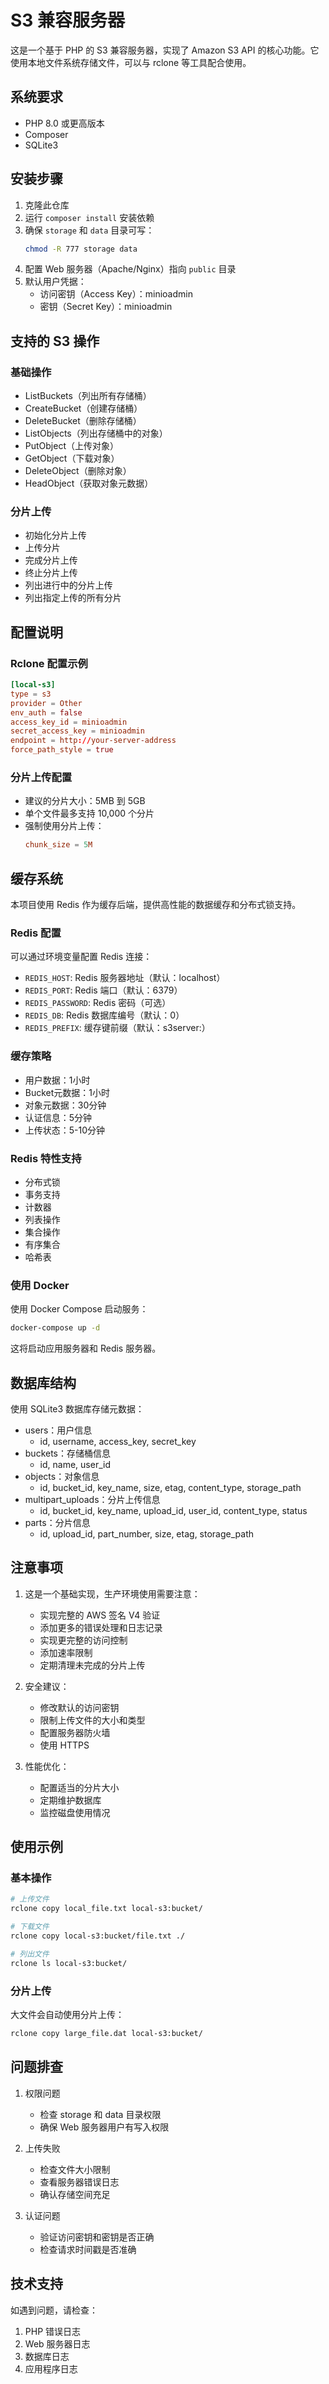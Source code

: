 # S3 兼容服务器

这是一个基于 PHP 的 S3 兼容服务器，实现了 Amazon S3 API 的核心功能。它使用本地文件系统存储文件，可以与 rclone 等工具配合使用。

## 系统要求

- PHP 8.0 或更高版本
- Composer
- SQLite3

## 安装步骤

1. 克隆此仓库
2. 运行 `composer install` 安装依赖
3. 确保 `storage` 和 `data` 目录可写：
   ```bash
   chmod -R 777 storage data
   ```
4. 配置 Web 服务器（Apache/Nginx）指向 `public` 目录
5. 默认用户凭据：
   - 访问密钥（Access Key）：minioadmin
   - 密钥（Secret Key）：minioadmin

## 支持的 S3 操作

### 基础操作
- ListBuckets（列出所有存储桶）
- CreateBucket（创建存储桶）
- DeleteBucket（删除存储桶）
- ListObjects（列出存储桶中的对象）
- PutObject（上传对象）
- GetObject（下载对象）
- DeleteObject（删除对象）
- HeadObject（获取对象元数据）

### 分片上传
- 初始化分片上传
- 上传分片
- 完成分片上传
- 终止分片上传
- 列出进行中的分片上传
- 列出指定上传的所有分片

## 配置说明

### Rclone 配置示例

```conf
[local-s3]
type = s3
provider = Other
env_auth = false
access_key_id = minioadmin
secret_access_key = minioadmin
endpoint = http://your-server-address
force_path_style = true
```

### 分片上传配置
- 建议的分片大小：5MB 到 5GB
- 单个文件最多支持 10,000 个分片
- 强制使用分片上传：
  ```conf
  chunk_size = 5M
  ```

## 缓存系统

本项目使用 Redis 作为缓存后端，提供高性能的数据缓存和分布式锁支持。

### Redis 配置

可以通过环境变量配置 Redis 连接：

- `REDIS_HOST`: Redis 服务器地址（默认：localhost）
- `REDIS_PORT`: Redis 端口（默认：6379）
- `REDIS_PASSWORD`: Redis 密码（可选）
- `REDIS_DB`: Redis 数据库编号（默认：0）
- `REDIS_PREFIX`: 缓存键前缀（默认：s3server:）

### 缓存策略

- 用户数据：1小时
- Bucket元数据：1小时
- 对象元数据：30分钟
- 认证信息：5分钟
- 上传状态：5-10分钟

### Redis 特性支持

- 分布式锁
- 事务支持
- 计数器
- 列表操作
- 集合操作
- 有序集合
- 哈希表

### 使用 Docker

使用 Docker Compose 启动服务：

```bash
docker-compose up -d
```

这将启动应用服务器和 Redis 服务器。

## 数据库结构

使用 SQLite3 数据库存储元数据：

- users：用户信息
  - id, username, access_key, secret_key
- buckets：存储桶信息
  - id, name, user_id
- objects：对象信息
  - id, bucket_id, key_name, size, etag, content_type, storage_path
- multipart_uploads：分片上传信息
  - id, bucket_id, key_name, upload_id, user_id, content_type, status
- parts：分片信息
  - id, upload_id, part_number, size, etag, storage_path

## 注意事项

1. 这是一个基础实现，生产环境使用需要注意：
   - 实现完整的 AWS 签名 V4 验证
   - 添加更多的错误处理和日志记录
   - 实现更完整的访问控制
   - 添加速率限制
   - 定期清理未完成的分片上传

2. 安全建议：
   - 修改默认的访问密钥
   - 限制上传文件的大小和类型
   - 配置服务器防火墙
   - 使用 HTTPS

3. 性能优化：
   - 配置适当的分片大小
   - 定期维护数据库
   - 监控磁盘使用情况

## 使用示例

### 基本操作
```bash
# 上传文件
rclone copy local_file.txt local-s3:bucket/

# 下载文件
rclone copy local-s3:bucket/file.txt ./

# 列出文件
rclone ls local-s3:bucket/
```

### 分片上传
大文件会自动使用分片上传：
```bash
rclone copy large_file.dat local-s3:bucket/
```

## 问题排查

1. 权限问题
   - 检查 storage 和 data 目录权限
   - 确保 Web 服务器用户有写入权限

2. 上传失败
   - 检查文件大小限制
   - 查看服务器错误日志
   - 确认存储空间充足

3. 认证问题
   - 验证访问密钥和密钥是否正确
   - 检查请求时间戳是否准确

## 技术支持

如遇到问题，请检查：
1. PHP 错误日志
2. Web 服务器日志
3. 数据库日志
4. 应用程序日志
